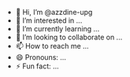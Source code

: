 - 👋 Hi, I’m @azzdine-upg
- 👀 I’m interested in ...
- 🌱 I’m currently learning ...
- 💞️ I’m looking to collaborate on ...
- 📫 How to reach me ...
- 😄 Pronouns: ...
- ⚡ Fun fact: ...

<!---
azzdine-upg/azzdine-upg is a ✨ special ✨ repository because its `README.md` (this file) appears on your GitHub profile.
You can click the Preview link to take a look at your changes.
--->
